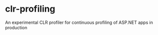# clr-profiling
An experimental CLR profiler for continuous profiling of ASP.NET apps in production
